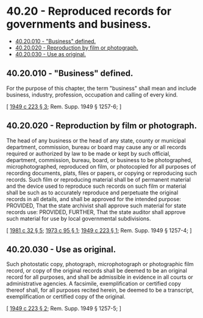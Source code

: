 # 40.20 - Reproduced records for governments and business.
* [40.20.010 - "Business" defined.](#4020010---business-defined)
* [40.20.020 - Reproduction by film or photograph.](#4020020---reproduction-by-film-or-photograph)
* [40.20.030 - Use as original.](#4020030---use-as-original)
## 40.20.010 - "Business" defined.
For the purpose of this chapter, the term "business" shall mean and include business, industry, profession, occupation and calling of every kind.

\[ [1949 c 223 § 3](https://leg.wa.gov/CodeReviser/documents/sessionlaw/1949c223.pdf?cite=1949%20c%20223%20§%203); Rem. Supp. 1949 § 1257-6; \]

## 40.20.020 - Reproduction by film or photograph.
The head of any business or the head of any state, county or municipal department, commission, bureau or board may cause any or all records required or authorized by law to be made or kept by such official, department, commission, bureau, board, or business to be photographed, microphotographed, reproduced on film, or photocopied for all purposes of recording documents, plats, files or papers, or copying or reproducing such records. Such film or reproducing material shall be of permanent material and the device used to reproduce such records on such film or material shall be such as to accurately reproduce and perpetuate the original records in all details, and shall be approved for the intended purpose: PROVIDED, That the state archivist shall approve such material for state records use: PROVIDED, FURTHER, That the state auditor shall approve such material for use by local governmental subdivisions.

\[ [1981 c 32 § 5](https://leg.wa.gov/CodeReviser/documents/sessionlaw/1981c32.pdf?cite=1981%20c%2032%20§%205); [1973 c 95 § 1](https://leg.wa.gov/CodeReviser/documents/sessionlaw/1973c95.pdf?cite=1973%20c%2095%20§%201); [1949 c 223 § 1](https://leg.wa.gov/CodeReviser/documents/sessionlaw/1949c223.pdf?cite=1949%20c%20223%20§%201); Rem. Supp. 1949 § 1257-4; \]

## 40.20.030 - Use as original.
Such photostatic copy, photograph, microphotograph or photographic film record, or copy of the original records shall be deemed to be an original record for all purposes, and shall be admissible in evidence in all courts or administrative agencies. A facsimile, exemplification or certified copy thereof shall, for all purposes recited herein, be deemed to be a transcript, exemplification or certified copy of the original.

\[ [1949 c 223 § 2](https://leg.wa.gov/CodeReviser/documents/sessionlaw/1949c223.pdf?cite=1949%20c%20223%20§%202); Rem. Supp. 1949 § 1257-5; \]

